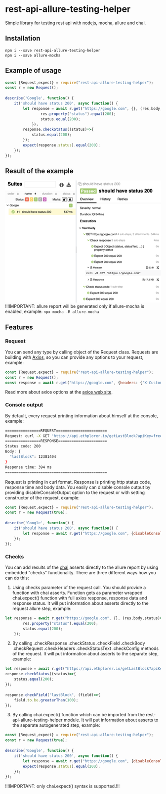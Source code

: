 # rest-api-allure-testing-helper
Simple library for testing rest api with nodejs, mocha, allure and chai.

## Installation

```
npm i --save rest-api-allure-testing-helper
npm i --save allure-mocha 
```

## Example of usage

```js
const {Request,expect} = require("rest-api-allure-testing-helper");
const r = new Request();

describe('Google', function() {
    it('should have status 200', async function() {
        let response = await r.get("https://google.com", {}, (res,body,status)=>{
                res.property("status").equal(200);
                status.equal(200);
            });
        response.checkStatus((status)=>{
            status.equal(200);
        });
        expect(response.status).equal(200);
    });
});
```
## Result of the example
![Screenshot](docs/allure.png)
!!!IMPORTANT: allure report will be generated only if allure-mocha is enabled, example: `npx mocha -R allure-mocha`

## Features

### Request
You can send any type by calling object of the Request class.
Requests are building with [Axios](https://github.com/axios/axios), so you can provide any options to your request, example:
```js
const {Request,expect} = require("rest-api-allure-testing-helper");
const r = new Request();
const response = await r.get("https://google.com", {headers: {'X-Custom-Header': 'foobar'}});
```
Read more about axios options at the [axios web site](https://axios-http.com/docs/req_config).

### Console output

By default, every request printing information about himself at the console, example:
```bash
================REQUEST=======================
Request: curl -X GET "https://api.ethplorer.io/getLastBlock?apiKey=freekey"
================RESPONSE======================
Status code: 200
Body: {
  "lastBlock": 12381404
}
Response time: 394 ms
==============================================

```
Request is printing in curl format.
Response is printing http status code, response time and body data.
You easily can disable console output by providing disableConsoleOutput option to the request or with setting constructor of the request, example:
```js
const {Request,expect} = require("rest-api-allure-testing-helper");
const r = new Request(true);

describe('Google', function() {
    it('should have status 200', async function() {
        let response = await r.get("https://google.com", {disableConsoleOutput:true});
    });
});
```

### Checks
You can add results of the [chai](https://github.com/chaijs/chai) asserts directly to the allure report by using embedded "checks" functionality.
There are three different ways how you can do this:
1) Using checks parameter of the request call. You should provide a function with chai asserts. Function gets as parameter wrapped chai.expect() function with full axios response, response data and response status. It will put information about asserts directly to the request allure step, example:
```js
let response = await r.get("https://google.com", {}, (res,body,status)=>{
        res.property("status").equal(200);
        status.equal(200);
    });
```
2) By calling .checkResponse .checkStatus .checkField .checkBody .checkRequest .checkHeaders .checkStatusText .checkConfig methods of the request. It will put information about asserts to the separate step, example:
```js
let response = await r.get("https://api.ethplorer.io/getLastBlock?apiKey=freekey", {});
response.checkStatus((status)=>{
    status.equal(200);
});

response.checkField("lastBlock", (field)=>{
    field.to.be.greaterThan(100);
});
```
3) By calling chai.expect() function which can be imported from the rest-api-allure-testing-helper module. It will put information about asserts to the separate autogenerated step, example:
```js
const {Request,expect} = require("rest-api-allure-testing-helper");
const r = new Request(true);

describe('Google', function() {
    it('should have status 200', async function() {
        let response = await r.get("https://google.com", {disableConsoleOutput:true});
        expect(response.status).equal(200);
    });
});
```
!!!IMPORTANT: only chai.expect() syntax is supported.!!! 